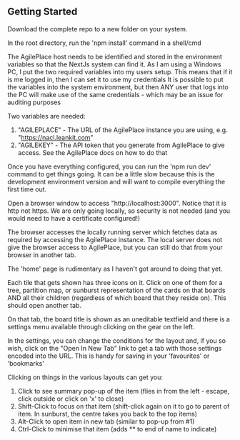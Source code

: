 ## Getting Started

Download the complete repo to a new folder on your system.

In the root directory, run the 'npm install' command in a shell/cmd

The AgilePlace host needs to be identified and stored in the environment variables so that the NextJs system can find it.
As I am using a Windows PC, I put the two required variables into my users setup. This means that if it is me logged in, then I can set it to use my credentials
It is possible to put the variables into the system environment, but then ANY user that logs into the PC will make use of the same credentials - which may be an issue for auditing purposes

Two variables are needed:
1. "AGILEPLACE" - The URL of the AgilePlace instance you are using, e.g. "https://nacl.leankit.com"
2. "AGILEKEY" - The API token that you generate from AgilePlace to give access. See the AgilePlace docs on how to do that

Once you have everything configured, you can run the 'npm run dev' command to get things going. It can be a little slow because this is the development environment version and will want to compile everything the first time out.

Open a browser window to access "http://localhost:3000". Notice that it is http not https. We are only going locally, so security is not needed (and you would need to have a certificate configured!)

The browser accesses the locally running server which fetches data as required by accessing the AgilePlace instance. The local server does not give the browser access to AgilePlace, but you can still do that from your browser in another tab.

The 'home' page is rudimentary as I haven't got around to doing that yet.

Each tile that gets shown has three icons on it. Click on one of them for a tree, partition map, or sunburst representation of the cards on that boards AND all their children (regardless of which board that they reside on). This should open another tab.

On that tab, the board title is shown as an uneditable textfield and there is a settings menu available through clicking on the gear on the left.

In the settings, you can change the conditions for the layout and, if you so wish, click on the "Open In New Tab" link to get a tab with those settings encoded into the URL. This is handy for saving in your 'favourites' or 'bookmarks'

Clicking on things in the various layouts can get you:
1. Click to see summary pop-up of the item (flies in from the left - escape, click outside or click on 'x' to close)
2. Shift-Click to focus on that item (shift-click again on it to go to parent of item. In sunburst, the centre takes you back to the top items)
3. Alt-Click to open item in new tab (similar to pop-up from #1)
4. Ctrl-Click to minimise that item (adds ** to end of name to indicate)

